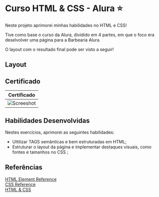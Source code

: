 # Curso HTML & CSS - Alura ⭐

Neste projeto aprimorei minhas habilidades no HTML e CSS! 

Tive como base o curso da Alura, dividido em 4 partes, em que o foco era deselvolver uma página para a Barbearia Alura. 

O layout com o resultado final pode ser visto a seguir!

## Layout


## Certificado

Certificado            |         
:-------------------------:|
![Screeshot](certificate.png)  |


## Habilidades Desenvolvidas

Nestes exercícios, aprimorei as seguintes habilidades:

 - Ultilizar TAGS semânticas e bem estruturadas em HTML;
 - Estruturar o layout da página e implementar destaques visuais, como fontes e tamanhos no CSS ;

 
 ## Referências
[HTML Element Reference](https://www.w3schools.com/TAGS/default.asp)<br>
[CSS Reference](https://www.w3schools.com/cssref/index.php)<br>
[HTML & CSS](https://cursos.alura.com.br/formacao-html-e-css)<br>
